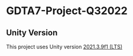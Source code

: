 # GDTA7-Project-Q32022

## Unity Version
This project uses Unity version [2021.3.9f1 (LTS)](unityhub://2022.1.15f1/42973686a05c)